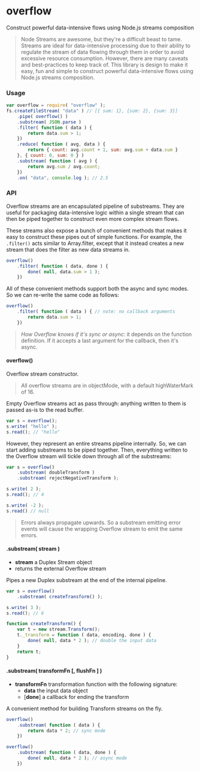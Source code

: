 # overflow
Construct powerful data-intensive flows using Node.js streams composition

> Node Streams are awesome, but they're a difficult beast to tame. Streams are 
ideal for data-intensive processing due to their ability to regulate the stream of data flowing through them in order to avoid excessive resource
consumption. However, there are many caveats and best-practices to keep track of. This library is design to make it easy, fun and simple to construct powerful data-intensive flows using Node.js streams composition. 

### Usage

```javascript
var overflow = require( "overflow" );
fs.createFileStream( "data" ) // [{ sum: 1}, {sum: 2}, {sum: 3}]
    .pipe( overflow() )
    .substream( JSON.parse )
    .filter( function ( data ) {
        return data.sum > 1;
    })
    .reduce( function ( avg, data ) {
        return { count: avg.count + 1, sum: avg.sum + data.sum }
    }, { count: 0, sum: 0 } )
    .substream( function ( avg ) {
        return avg.sum / avg.count;
    })
    .on( "data", console.log ); // 2.5
```

### API

Overflow streams are an encapsulated pipeline of substreams. They are useful for packaging data-intensive logic within a single stream that can then be piped together to construct even more complex stream flows. 

These streams also expose a bunch of convenient methods that makes it easy to construct these pipes out of simple functions. For example, the `.filter()` acts similar to Array.filter, except that it instead creates a new stream that does the filter as new data streams in. 

```javascript
overflow()
    .filter( function ( data, done ) {
        done( null, data.sum > 1 );
    })
```

All of these convenient methods support both the async and sync modes. So we can re-write the same code as follows:

```javascript
overflow()
    .filter( function ( data ) { // note: no callback arguments
        return data.sum > 1;
    })
```

> *How Overflow knows if it's sync or async*: it depends on the function definition. If it accepts a last argument for the callback, then it's async.

#### overflow()

Overflow stream constructor.

> All overflow streams are in objectMode, with a default highWaterMark of 16.

Empty Overflow streams act as pass through: anything written to them is passed as-is to the read buffer. 

```javascript
var s = overflow();
s.write( "hello" );
s.read(); // "hello"
```

However, they represent an entire streams pipeline internally. So, we can start adding substreams to be piped together. Then, everything written to the Overflow stream will tickle down through all of the substreams:

```javascript
var s = overflow()
    .substream( doubleTransform )
    .substream( rejectNegativeTransform );

s.write( 2 );
s.read(); // 4

s.write( -2 );
s.read() // null
```

> Errors always propagate upwards. So a substream emitting error events will cause the wrapping Overflow stream to emit the same errors.

#### .substream( stream )

* **stream** a Duplex Stream object
* returns the external Overflow stream

Pipes a new Duplex substream at the end of the internal pipeline. 

```javascript
var s = overflow()
    .substream( createTransform() );

s.write( 3 );
s.read(); // 6

function createTransform() {
    var t = new stream.Transform();
    t._transform = function ( data, encoding, done ) {
        done( null, data * 2 ); // double the input data
    }
    return t;
}
```

#### .substream( transformFn [, flushFn ] )

* **transformFn** transformation function with the following signature:
    * **data** the input data object
    * [**done**] a callback for ending the transform

A convenient method for building Transform streams on the fly. 

```javascript
overflow()
    .substream( function ( data ) {
        return data * 2; // sync mode
    })

overflow()
    .substream( function ( data, done ) {
        done( null, data * 2 ); // async mode
    })
```